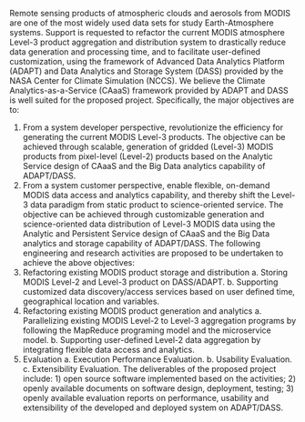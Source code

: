 Remote sensing products of atmospheric clouds and aerosols from MODIS are one of the most widely used data sets for study Earth-Atmosphere systems. Support is requested to refactor the current MODIS atmosphere Level-3 product aggregation and distribution system to drastically reduce data generation and processing time, and to facilitate user-defined customization, using the framework of Advanced Data Analytics Platform (ADAPT) and Data Analytics and Storage System (DASS) provided by the NASA Center for Climate Simulation (NCCS). We believe the Climate Analytics-as-a-Service (CAaaS) framework provided by ADAPT and DASS is well suited for the proposed project. Specifically, the major objectives are to:
1.    From a system developer perspective, revolutionize the efficiency for generating the current MODIS Level-3 products. The objective can be achieved through scalable, generation of gridded (Level-3) MODIS products from pixel-level (Level-2) products based on the Analytic Service design of CAaaS and the Big Data analytics capability of ADAPT/DASS.
2.    From a system customer perspective, enable flexible, on-demand MODIS data access and analytics capability, and thereby shift the Level-3 data paradigm from static product to science-oriented service. The objective can be achieved through customizable generation and science-oriented data distribution of Level-3 MODIS data using the Analytic and Persistent Service design of CAaaS and the Big Data analytics and storage capability of ADAPT/DASS.
The following engineering and research activities are proposed to be undertaken to achieve the above objectives:
1.    Refactoring existing MODIS product storage and distribution
a.    Storing MODIS Level-2 and Level-3 product on DASS/ADAPT.
b.    Supporting customized data discovery/access services based on user defined time, geographical location and variables.
2.    Refactoring existing MODIS product generation and analytics
a.    Parallelizing existing MODIS Level-2 to Level-3 aggregation programs by following the MapReduce programing model and the microservice model.
b.    Supporting user-defined Level-2 data aggregation by integrating flexible data access and analytics.
3.    Evaluation
a.    Execution Performance Evaluation.
b.    Usability Evaluation.
c.     Extensibility Evaluation.
The deliverables of the proposed project include: 1) open source software implemented based on the activities; 2) openly available documents on software design, deployment, testing; 3) openly available evaluation reports on performance, usability and extensibility of the developed and deployed system on ADAPT/DASS.
